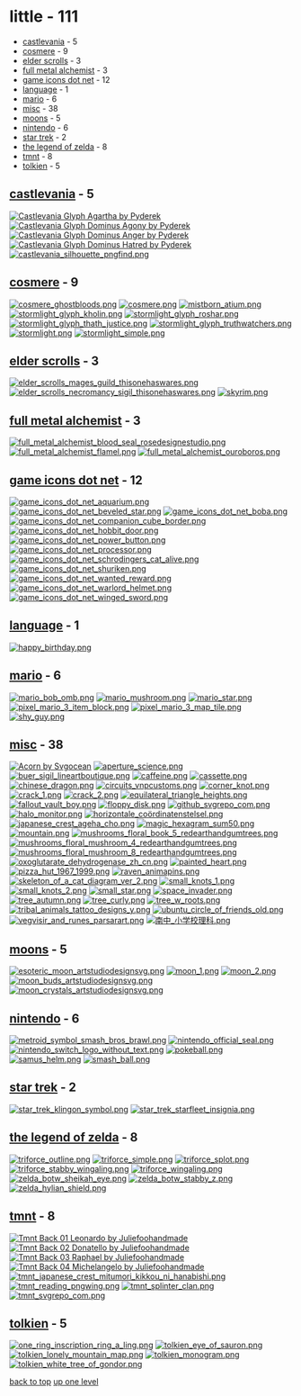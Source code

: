 # little - 111
- [castlevania](#castlevania) - 5
- [cosmere](#cosmere) - 9
- [elder scrolls](#elder-scrolls) - 3
- [full metal alchemist](#full-metal-alchemist) - 3
- [game icons dot net](#game-icons-dot-net) - 12
- [language](#language) - 1
- [mario](#mario) - 6
- [misc](#misc) - 38
- [moons](#moons) - 5
- [nintendo](#nintendo) - 6
- [star trek](#star-trek) - 2
- [the legend of zelda](#the-legend-of-zelda) - 8
- [tmnt](#tmnt) - 8
- [tolkien](#tolkien) - 5

<a id="castlevania"></a>

## [castlevania](/terminal/grey%20on%20alpha/little/castlevania/README.MD) - 5
[![Castlevania Glyph Agartha by Pyderek](/.internals/thumbnails/terminal/grey%20on%20alpha/little/castlevania/castlevania_glyph_agartha_by_pyderek.png "Castlevania Glyph Agartha by Pyderek")](https://raw.githubusercontent.com/buckmanc/wallpapers/main/terminal/grey%20on%20alpha/little/castlevania/castlevania_glyph_agartha_by_pyderek.png)
[![Castlevania Glyph Dominus Agony by Pyderek](/.internals/thumbnails/terminal/grey%20on%20alpha/little/castlevania/castlevania_glyph_dominus_agony_by_pyderek.png "Castlevania Glyph Dominus Agony by Pyderek")](https://raw.githubusercontent.com/buckmanc/wallpapers/main/terminal/grey%20on%20alpha/little/castlevania/castlevania_glyph_dominus_agony_by_pyderek.png)
[![Castlevania Glyph Dominus Anger by Pyderek](/.internals/thumbnails/terminal/grey%20on%20alpha/little/castlevania/castlevania_glyph_dominus_anger_by_pyderek.png "Castlevania Glyph Dominus Anger by Pyderek")](https://raw.githubusercontent.com/buckmanc/wallpapers/main/terminal/grey%20on%20alpha/little/castlevania/castlevania_glyph_dominus_anger_by_pyderek.png)
[![Castlevania Glyph Dominus Hatred by Pyderek](/.internals/thumbnails/terminal/grey%20on%20alpha/little/castlevania/castlevania_glyph_dominus_hatred_by_pyderek.png "Castlevania Glyph Dominus Hatred by Pyderek")](https://raw.githubusercontent.com/buckmanc/wallpapers/main/terminal/grey%20on%20alpha/little/castlevania/castlevania_glyph_dominus_hatred_by_pyderek.png)
[![castlevania_silhouette_pngfind.png](/.internals/thumbnails/terminal/grey%20on%20alpha/little/castlevania/castlevania_silhouette_pngfind.png "castlevania_silhouette_pngfind.png")](https://raw.githubusercontent.com/buckmanc/wallpapers/main/terminal/grey%20on%20alpha/little/castlevania/castlevania_silhouette_pngfind.png)

<a id="cosmere"></a>

## [cosmere](/terminal/grey%20on%20alpha/little/cosmere/README.MD) - 9
[![cosmere_ghostbloods.png](/.internals/thumbnails/terminal/grey%20on%20alpha/little/cosmere/cosmere_ghostbloods.png "cosmere_ghostbloods.png")](https://raw.githubusercontent.com/buckmanc/wallpapers/main/terminal/grey%20on%20alpha/little/cosmere/cosmere_ghostbloods.png)
[![cosmere.png](/.internals/thumbnails/terminal/grey%20on%20alpha/little/cosmere/cosmere.png "cosmere.png")](https://raw.githubusercontent.com/buckmanc/wallpapers/main/terminal/grey%20on%20alpha/little/cosmere/cosmere.png)
[![mistborn_atium.png](/.internals/thumbnails/terminal/grey%20on%20alpha/little/cosmere/mistborn_atium.png "mistborn_atium.png")](https://raw.githubusercontent.com/buckmanc/wallpapers/main/terminal/grey%20on%20alpha/little/cosmere/mistborn_atium.png)
[![stormlight_glyph_kholin.png](/.internals/thumbnails/terminal/grey%20on%20alpha/little/cosmere/stormlight_glyph_kholin.png "stormlight_glyph_kholin.png")](https://raw.githubusercontent.com/buckmanc/wallpapers/main/terminal/grey%20on%20alpha/little/cosmere/stormlight_glyph_kholin.png)
[![stormlight_glyph_roshar.png](/.internals/thumbnails/terminal/grey%20on%20alpha/little/cosmere/stormlight_glyph_roshar.png "stormlight_glyph_roshar.png")](https://raw.githubusercontent.com/buckmanc/wallpapers/main/terminal/grey%20on%20alpha/little/cosmere/stormlight_glyph_roshar.png)
[![stormlight_glyph_thath_justice.png](/.internals/thumbnails/terminal/grey%20on%20alpha/little/cosmere/stormlight_glyph_thath_justice.png "stormlight_glyph_thath_justice.png")](https://raw.githubusercontent.com/buckmanc/wallpapers/main/terminal/grey%20on%20alpha/little/cosmere/stormlight_glyph_thath_justice.png)
[![stormlight_glyph_truthwatchers.png](/.internals/thumbnails/terminal/grey%20on%20alpha/little/cosmere/stormlight_glyph_truthwatchers.png "stormlight_glyph_truthwatchers.png")](https://raw.githubusercontent.com/buckmanc/wallpapers/main/terminal/grey%20on%20alpha/little/cosmere/stormlight_glyph_truthwatchers.png)
[![stormlight.png](/.internals/thumbnails/terminal/grey%20on%20alpha/little/cosmere/stormlight.png "stormlight.png")](https://raw.githubusercontent.com/buckmanc/wallpapers/main/terminal/grey%20on%20alpha/little/cosmere/stormlight.png)
[![stormlight_simple.png](/.internals/thumbnails/terminal/grey%20on%20alpha/little/cosmere/stormlight_simple.png "stormlight_simple.png")](https://raw.githubusercontent.com/buckmanc/wallpapers/main/terminal/grey%20on%20alpha/little/cosmere/stormlight_simple.png)

<a id="elder-scrolls"></a>

## [elder scrolls](/terminal/grey%20on%20alpha/little/elder%20scrolls/README.MD) - 3
[![elder_scrolls_mages_guild_thisonehaswares.png](/.internals/thumbnails/terminal/grey%20on%20alpha/little/elder%20scrolls/elder_scrolls_mages_guild_thisonehaswares.png "elder_scrolls_mages_guild_thisonehaswares.png")](https://raw.githubusercontent.com/buckmanc/wallpapers/main/terminal/grey%20on%20alpha/little/elder%20scrolls/elder_scrolls_mages_guild_thisonehaswares.png)
[![elder_scrolls_necromancy_sigil_thisonehaswares.png](/.internals/thumbnails/terminal/grey%20on%20alpha/little/elder%20scrolls/elder_scrolls_necromancy_sigil_thisonehaswares.png "elder_scrolls_necromancy_sigil_thisonehaswares.png")](https://raw.githubusercontent.com/buckmanc/wallpapers/main/terminal/grey%20on%20alpha/little/elder%20scrolls/elder_scrolls_necromancy_sigil_thisonehaswares.png)
[![skyrim.png](/.internals/thumbnails/terminal/grey%20on%20alpha/little/elder%20scrolls/skyrim.png "skyrim.png")](https://raw.githubusercontent.com/buckmanc/wallpapers/main/terminal/grey%20on%20alpha/little/elder%20scrolls/skyrim.png)

<a id="full-metal-alchemist"></a>

## [full metal alchemist](/terminal/grey%20on%20alpha/little/full%20metal%20alchemist/README.MD) - 3
[![full_metal_alchemist_blood_seal_rosedesignestudio.png](/.internals/thumbnails/terminal/grey%20on%20alpha/little/full%20metal%20alchemist/full_metal_alchemist_blood_seal_rosedesignestudio.png "full_metal_alchemist_blood_seal_rosedesignestudio.png")](https://raw.githubusercontent.com/buckmanc/wallpapers/main/terminal/grey%20on%20alpha/little/full%20metal%20alchemist/full_metal_alchemist_blood_seal_rosedesignestudio.png)
[![full_metal_alchemist_flamel.png](/.internals/thumbnails/terminal/grey%20on%20alpha/little/full%20metal%20alchemist/full_metal_alchemist_flamel.png "full_metal_alchemist_flamel.png")](https://raw.githubusercontent.com/buckmanc/wallpapers/main/terminal/grey%20on%20alpha/little/full%20metal%20alchemist/full_metal_alchemist_flamel.png)
[![full_metal_alchemist_ouroboros.png](/.internals/thumbnails/terminal/grey%20on%20alpha/little/full%20metal%20alchemist/full_metal_alchemist_ouroboros.png "full_metal_alchemist_ouroboros.png")](https://raw.githubusercontent.com/buckmanc/wallpapers/main/terminal/grey%20on%20alpha/little/full%20metal%20alchemist/full_metal_alchemist_ouroboros.png)

<a id="game-icons-dot-net"></a>

## [game icons dot net](/terminal/grey%20on%20alpha/little/game%20icons%20dot%20net/README.MD) - 12
[![game_icons_dot_net_aquarium.png](/.internals/thumbnails/terminal/grey%20on%20alpha/little/game%20icons%20dot%20net/game_icons_dot_net_aquarium.png "game_icons_dot_net_aquarium.png")](https://raw.githubusercontent.com/buckmanc/wallpapers/main/terminal/grey%20on%20alpha/little/game%20icons%20dot%20net/game_icons_dot_net_aquarium.png)
[![game_icons_dot_net_beveled_star.png](/.internals/thumbnails/terminal/grey%20on%20alpha/little/game%20icons%20dot%20net/game_icons_dot_net_beveled_star.png "game_icons_dot_net_beveled_star.png")](https://raw.githubusercontent.com/buckmanc/wallpapers/main/terminal/grey%20on%20alpha/little/game%20icons%20dot%20net/game_icons_dot_net_beveled_star.png)
[![game_icons_dot_net_boba.png](/.internals/thumbnails/terminal/grey%20on%20alpha/little/game%20icons%20dot%20net/game_icons_dot_net_boba.png "game_icons_dot_net_boba.png")](https://raw.githubusercontent.com/buckmanc/wallpapers/main/terminal/grey%20on%20alpha/little/game%20icons%20dot%20net/game_icons_dot_net_boba.png)
[![game_icons_dot_net_companion_cube_border.png](/.internals/thumbnails/terminal/grey%20on%20alpha/little/game%20icons%20dot%20net/game_icons_dot_net_companion_cube_border.png "game_icons_dot_net_companion_cube_border.png")](https://raw.githubusercontent.com/buckmanc/wallpapers/main/terminal/grey%20on%20alpha/little/game%20icons%20dot%20net/game_icons_dot_net_companion_cube_border.png)
[![game_icons_dot_net_hobbit_door.png](/.internals/thumbnails/terminal/grey%20on%20alpha/little/game%20icons%20dot%20net/game_icons_dot_net_hobbit_door.png "game_icons_dot_net_hobbit_door.png")](https://raw.githubusercontent.com/buckmanc/wallpapers/main/terminal/grey%20on%20alpha/little/game%20icons%20dot%20net/game_icons_dot_net_hobbit_door.png)
[![game_icons_dot_net_power_button.png](/.internals/thumbnails/terminal/grey%20on%20alpha/little/game%20icons%20dot%20net/game_icons_dot_net_power_button.png "game_icons_dot_net_power_button.png")](https://raw.githubusercontent.com/buckmanc/wallpapers/main/terminal/grey%20on%20alpha/little/game%20icons%20dot%20net/game_icons_dot_net_power_button.png)
[![game_icons_dot_net_processor.png](/.internals/thumbnails/terminal/grey%20on%20alpha/little/game%20icons%20dot%20net/game_icons_dot_net_processor.png "game_icons_dot_net_processor.png")](https://raw.githubusercontent.com/buckmanc/wallpapers/main/terminal/grey%20on%20alpha/little/game%20icons%20dot%20net/game_icons_dot_net_processor.png)
[![game_icons_dot_net_schrodingers_cat_alive.png](/.internals/thumbnails/terminal/grey%20on%20alpha/little/game%20icons%20dot%20net/game_icons_dot_net_schrodingers_cat_alive.png "game_icons_dot_net_schrodingers_cat_alive.png")](https://raw.githubusercontent.com/buckmanc/wallpapers/main/terminal/grey%20on%20alpha/little/game%20icons%20dot%20net/game_icons_dot_net_schrodingers_cat_alive.png)
[![game_icons_dot_net_shuriken.png](/.internals/thumbnails/terminal/grey%20on%20alpha/little/game%20icons%20dot%20net/game_icons_dot_net_shuriken.png "game_icons_dot_net_shuriken.png")](https://raw.githubusercontent.com/buckmanc/wallpapers/main/terminal/grey%20on%20alpha/little/game%20icons%20dot%20net/game_icons_dot_net_shuriken.png)
[![game_icons_dot_net_wanted_reward.png](/.internals/thumbnails/terminal/grey%20on%20alpha/little/game%20icons%20dot%20net/game_icons_dot_net_wanted_reward.png "game_icons_dot_net_wanted_reward.png")](https://raw.githubusercontent.com/buckmanc/wallpapers/main/terminal/grey%20on%20alpha/little/game%20icons%20dot%20net/game_icons_dot_net_wanted_reward.png)
[![game_icons_dot_net_warlord_helmet.png](/.internals/thumbnails/terminal/grey%20on%20alpha/little/game%20icons%20dot%20net/game_icons_dot_net_warlord_helmet.png "game_icons_dot_net_warlord_helmet.png")](https://raw.githubusercontent.com/buckmanc/wallpapers/main/terminal/grey%20on%20alpha/little/game%20icons%20dot%20net/game_icons_dot_net_warlord_helmet.png)
[![game_icons_dot_net_winged_sword.png](/.internals/thumbnails/terminal/grey%20on%20alpha/little/game%20icons%20dot%20net/game_icons_dot_net_winged_sword.png "game_icons_dot_net_winged_sword.png")](https://raw.githubusercontent.com/buckmanc/wallpapers/main/terminal/grey%20on%20alpha/little/game%20icons%20dot%20net/game_icons_dot_net_winged_sword.png)

<a id="language"></a>

## [language](/terminal/grey%20on%20alpha/little/language/README.MD) - 1
[![happy_birthday.png](/.internals/thumbnails/terminal/grey%20on%20alpha/little/language/happy_birthday.png "happy_birthday.png")](https://raw.githubusercontent.com/buckmanc/wallpapers/main/terminal/grey%20on%20alpha/little/language/happy_birthday.png)

<a id="mario"></a>

## [mario](/terminal/grey%20on%20alpha/little/mario/README.MD) - 6
[![mario_bob_omb.png](/.internals/thumbnails/terminal/grey%20on%20alpha/little/mario/mario_bob_omb.png "mario_bob_omb.png")](https://raw.githubusercontent.com/buckmanc/wallpapers/main/terminal/grey%20on%20alpha/little/mario/mario_bob_omb.png)
[![mario_mushroom.png](/.internals/thumbnails/terminal/grey%20on%20alpha/little/mario/mario_mushroom.png "mario_mushroom.png")](https://raw.githubusercontent.com/buckmanc/wallpapers/main/terminal/grey%20on%20alpha/little/mario/mario_mushroom.png)
[![mario_star.png](/.internals/thumbnails/terminal/grey%20on%20alpha/little/mario/mario_star.png "mario_star.png")](https://raw.githubusercontent.com/buckmanc/wallpapers/main/terminal/grey%20on%20alpha/little/mario/mario_star.png)
[![pixel_mario_3_item_block.png](/.internals/thumbnails/terminal/grey%20on%20alpha/little/mario/pixel_mario_3_item_block.png "pixel_mario_3_item_block.png")](https://raw.githubusercontent.com/buckmanc/wallpapers/main/terminal/grey%20on%20alpha/little/mario/pixel_mario_3_item_block.png)
[![pixel_mario_3_map_tile.png](/.internals/thumbnails/terminal/grey%20on%20alpha/little/mario/pixel_mario_3_map_tile.png "pixel_mario_3_map_tile.png")](https://raw.githubusercontent.com/buckmanc/wallpapers/main/terminal/grey%20on%20alpha/little/mario/pixel_mario_3_map_tile.png)
[![shy_guy.png](/.internals/thumbnails/terminal/grey%20on%20alpha/little/mario/shy_guy.png "shy_guy.png")](https://raw.githubusercontent.com/buckmanc/wallpapers/main/terminal/grey%20on%20alpha/little/mario/shy_guy.png)

<a id="misc"></a>

## [misc](/terminal/grey%20on%20alpha/little/misc/README.MD) - 38
[![Acorn by Svgocean](/.internals/thumbnails/terminal/grey%20on%20alpha/little/misc/acorn_by_svgocean.png "Acorn by Svgocean")](https://raw.githubusercontent.com/buckmanc/wallpapers/main/terminal/grey%20on%20alpha/little/misc/acorn_by_svgocean.png)
[![aperture_science.png](/.internals/thumbnails/terminal/grey%20on%20alpha/little/misc/aperture_science.png "aperture_science.png")](https://raw.githubusercontent.com/buckmanc/wallpapers/main/terminal/grey%20on%20alpha/little/misc/aperture_science.png)
[![buer_sigil_lineartboutique.png](/.internals/thumbnails/terminal/grey%20on%20alpha/little/misc/buer_sigil_lineartboutique.png "buer_sigil_lineartboutique.png")](https://raw.githubusercontent.com/buckmanc/wallpapers/main/terminal/grey%20on%20alpha/little/misc/buer_sigil_lineartboutique.png)
[![caffeine.png](/.internals/thumbnails/terminal/grey%20on%20alpha/little/misc/caffeine.png "caffeine.png")](https://raw.githubusercontent.com/buckmanc/wallpapers/main/terminal/grey%20on%20alpha/little/misc/caffeine.png)
[![cassette.png](/.internals/thumbnails/terminal/grey%20on%20alpha/little/misc/cassette.png "cassette.png")](https://raw.githubusercontent.com/buckmanc/wallpapers/main/terminal/grey%20on%20alpha/little/misc/cassette.png)
[![chinese_dragon.png](/.internals/thumbnails/terminal/grey%20on%20alpha/little/misc/chinese_dragon.png "chinese_dragon.png")](https://raw.githubusercontent.com/buckmanc/wallpapers/main/terminal/grey%20on%20alpha/little/misc/chinese_dragon.png)
[![circuits_vnpcustoms.png](/.internals/thumbnails/terminal/grey%20on%20alpha/little/misc/circuits_vnpcustoms.png "circuits_vnpcustoms.png")](https://raw.githubusercontent.com/buckmanc/wallpapers/main/terminal/grey%20on%20alpha/little/misc/circuits_vnpcustoms.png)
[![corner_knot.png](/.internals/thumbnails/terminal/grey%20on%20alpha/little/misc/corner_knot.png "corner_knot.png")](https://raw.githubusercontent.com/buckmanc/wallpapers/main/terminal/grey%20on%20alpha/little/misc/corner_knot.png)
[![crack_1.png](/.internals/thumbnails/terminal/grey%20on%20alpha/little/misc/crack_1.png "crack_1.png")](https://raw.githubusercontent.com/buckmanc/wallpapers/main/terminal/grey%20on%20alpha/little/misc/crack_1.png)
[![crack_2.png](/.internals/thumbnails/terminal/grey%20on%20alpha/little/misc/crack_2.png "crack_2.png")](https://raw.githubusercontent.com/buckmanc/wallpapers/main/terminal/grey%20on%20alpha/little/misc/crack_2.png)
[![equilateral_triangle_heights.png](/.internals/thumbnails/terminal/grey%20on%20alpha/little/misc/equilateral_triangle_heights.png "equilateral_triangle_heights.png")](https://raw.githubusercontent.com/buckmanc/wallpapers/main/terminal/grey%20on%20alpha/little/misc/equilateral_triangle_heights.png)
[![fallout_vault_boy.png](/.internals/thumbnails/terminal/grey%20on%20alpha/little/misc/fallout_vault_boy.png "fallout_vault_boy.png")](https://raw.githubusercontent.com/buckmanc/wallpapers/main/terminal/grey%20on%20alpha/little/misc/fallout_vault_boy.png)
[![floppy_disk.png](/.internals/thumbnails/terminal/grey%20on%20alpha/little/misc/floppy_disk.png "floppy_disk.png")](https://raw.githubusercontent.com/buckmanc/wallpapers/main/terminal/grey%20on%20alpha/little/misc/floppy_disk.png)
[![github_svgrepo_com.png](/.internals/thumbnails/terminal/grey%20on%20alpha/little/misc/github_svgrepo_com.png "github_svgrepo_com.png")](https://raw.githubusercontent.com/buckmanc/wallpapers/main/terminal/grey%20on%20alpha/little/misc/github_svgrepo_com.png)
[![halo_monitor.png](/.internals/thumbnails/terminal/grey%20on%20alpha/little/misc/halo_monitor.png "halo_monitor.png")](https://raw.githubusercontent.com/buckmanc/wallpapers/main/terminal/grey%20on%20alpha/little/misc/halo_monitor.png)
[![horizontale_coördinatenstelsel.png](/.internals/thumbnails/terminal/grey%20on%20alpha/little/misc/horizontale_coördinatenstelsel.png "horizontale_coördinatenstelsel.png")](https://raw.githubusercontent.com/buckmanc/wallpapers/main/terminal/grey%20on%20alpha/little/misc/horizontale_coördinatenstelsel.png)
[![japanese_crest_ageha_cho.png](/.internals/thumbnails/terminal/grey%20on%20alpha/little/misc/japanese_crest_ageha_cho.png "japanese_crest_ageha_cho.png")](https://raw.githubusercontent.com/buckmanc/wallpapers/main/terminal/grey%20on%20alpha/little/misc/japanese_crest_ageha_cho.png)
[![magic_hexagram_sum50.png](/.internals/thumbnails/terminal/grey%20on%20alpha/little/misc/magic_hexagram_sum50.png "magic_hexagram_sum50.png")](https://raw.githubusercontent.com/buckmanc/wallpapers/main/terminal/grey%20on%20alpha/little/misc/magic_hexagram_sum50.png)
[![mountain.png](/.internals/thumbnails/terminal/grey%20on%20alpha/little/misc/mountain.png "mountain.png")](https://raw.githubusercontent.com/buckmanc/wallpapers/main/terminal/grey%20on%20alpha/little/misc/mountain.png)
[![mushrooms_floral_book_5_redearthandgumtrees.png](/.internals/thumbnails/terminal/grey%20on%20alpha/little/misc/mushrooms_floral_book_5_redearthandgumtrees.png "mushrooms_floral_book_5_redearthandgumtrees.png")](https://raw.githubusercontent.com/buckmanc/wallpapers/main/terminal/grey%20on%20alpha/little/misc/mushrooms_floral_book_5_redearthandgumtrees.png)
[![mushrooms_floral_mushroom_4_redearthandgumtrees.png](/.internals/thumbnails/terminal/grey%20on%20alpha/little/misc/mushrooms_floral_mushroom_4_redearthandgumtrees.png "mushrooms_floral_mushroom_4_redearthandgumtrees.png")](https://raw.githubusercontent.com/buckmanc/wallpapers/main/terminal/grey%20on%20alpha/little/misc/mushrooms_floral_mushroom_4_redearthandgumtrees.png)
[![mushrooms_floral_mushroom_8_redearthandgumtrees.png](/.internals/thumbnails/terminal/grey%20on%20alpha/little/misc/mushrooms_floral_mushroom_8_redearthandgumtrees.png "mushrooms_floral_mushroom_8_redearthandgumtrees.png")](https://raw.githubusercontent.com/buckmanc/wallpapers/main/terminal/grey%20on%20alpha/little/misc/mushrooms_floral_mushroom_8_redearthandgumtrees.png)
[![oxoglutarate_dehydrogenase_zh_cn.png](/.internals/thumbnails/terminal/grey%20on%20alpha/little/misc/oxoglutarate_dehydrogenase_zh_cn.png "oxoglutarate_dehydrogenase_zh_cn.png")](https://raw.githubusercontent.com/buckmanc/wallpapers/main/terminal/grey%20on%20alpha/little/misc/oxoglutarate_dehydrogenase_zh_cn.png)
[![painted_heart.png](/.internals/thumbnails/terminal/grey%20on%20alpha/little/misc/painted_heart.png "painted_heart.png")](https://raw.githubusercontent.com/buckmanc/wallpapers/main/terminal/grey%20on%20alpha/little/misc/painted_heart.png)
[![pizza_hut_1967_1999.png](/.internals/thumbnails/terminal/grey%20on%20alpha/little/misc/pizza_hut_1967_1999.png "pizza_hut_1967_1999.png")](https://raw.githubusercontent.com/buckmanc/wallpapers/main/terminal/grey%20on%20alpha/little/misc/pizza_hut_1967_1999.png)
[![raven_animapins.png](/.internals/thumbnails/terminal/grey%20on%20alpha/little/misc/raven_animapins.png "raven_animapins.png")](https://raw.githubusercontent.com/buckmanc/wallpapers/main/terminal/grey%20on%20alpha/little/misc/raven_animapins.png)
[![skeleton_of_a_cat_diagram_ver_2.png](/.internals/thumbnails/terminal/grey%20on%20alpha/little/misc/skeleton_of_a_cat_diagram_ver_2.png "skeleton_of_a_cat_diagram_ver_2.png")](https://raw.githubusercontent.com/buckmanc/wallpapers/main/terminal/grey%20on%20alpha/little/misc/skeleton_of_a_cat_diagram_ver_2.png)
[![small_knots_1.png](/.internals/thumbnails/terminal/grey%20on%20alpha/little/misc/small_knots_1.png "small_knots_1.png")](https://raw.githubusercontent.com/buckmanc/wallpapers/main/terminal/grey%20on%20alpha/little/misc/small_knots_1.png)
[![small_knots_2.png](/.internals/thumbnails/terminal/grey%20on%20alpha/little/misc/small_knots_2.png "small_knots_2.png")](https://raw.githubusercontent.com/buckmanc/wallpapers/main/terminal/grey%20on%20alpha/little/misc/small_knots_2.png)
[![small_star.png](/.internals/thumbnails/terminal/grey%20on%20alpha/little/misc/small_star.png "small_star.png")](https://raw.githubusercontent.com/buckmanc/wallpapers/main/terminal/grey%20on%20alpha/little/misc/small_star.png)
[![space_invader.png](/.internals/thumbnails/terminal/grey%20on%20alpha/little/misc/space_invader.png "space_invader.png")](https://raw.githubusercontent.com/buckmanc/wallpapers/main/terminal/grey%20on%20alpha/little/misc/space_invader.png)
[![tree_autumn.png](/.internals/thumbnails/terminal/grey%20on%20alpha/little/misc/tree_autumn.png "tree_autumn.png")](https://raw.githubusercontent.com/buckmanc/wallpapers/main/terminal/grey%20on%20alpha/little/misc/tree_autumn.png)
[![tree_curly.png](/.internals/thumbnails/terminal/grey%20on%20alpha/little/misc/tree_curly.png "tree_curly.png")](https://raw.githubusercontent.com/buckmanc/wallpapers/main/terminal/grey%20on%20alpha/little/misc/tree_curly.png)
[![tree_w_roots.png](/.internals/thumbnails/terminal/grey%20on%20alpha/little/misc/tree_w_roots.png "tree_w_roots.png")](https://raw.githubusercontent.com/buckmanc/wallpapers/main/terminal/grey%20on%20alpha/little/misc/tree_w_roots.png)
[![tribal_animals_tattoo_designs_y.png](/.internals/thumbnails/terminal/grey%20on%20alpha/little/misc/tribal_animals_tattoo_designs_y.png "tribal_animals_tattoo_designs_y.png")](https://raw.githubusercontent.com/buckmanc/wallpapers/main/terminal/grey%20on%20alpha/little/misc/tribal_animals_tattoo_designs_y.png)
[![ubuntu_circle_of_friends_old.png](/.internals/thumbnails/terminal/grey%20on%20alpha/little/misc/ubuntu_circle_of_friends_old.png "ubuntu_circle_of_friends_old.png")](https://raw.githubusercontent.com/buckmanc/wallpapers/main/terminal/grey%20on%20alpha/little/misc/ubuntu_circle_of_friends_old.png)
[![vegvisir_and_runes_parsarart.png](/.internals/thumbnails/terminal/grey%20on%20alpha/little/misc/vegvisir_and_runes_parsarart.png "vegvisir_and_runes_parsarart.png")](https://raw.githubusercontent.com/buckmanc/wallpapers/main/terminal/grey%20on%20alpha/little/misc/vegvisir_and_runes_parsarart.png)
[![南中_小学校理科.png](/.internals/thumbnails/terminal/grey%20on%20alpha/little/misc/南中_小学校理科.png "南中_小学校理科.png")](https://raw.githubusercontent.com/buckmanc/wallpapers/main/terminal/grey%20on%20alpha/little/misc/南中_小学校理科.png)

<a id="moons"></a>

## [moons](/terminal/grey%20on%20alpha/little/moons/README.MD) - 5
[![esoteric_moon_artstudiodesignsvg.png](/.internals/thumbnails/terminal/grey%20on%20alpha/little/moons/esoteric_moon_artstudiodesignsvg.png "esoteric_moon_artstudiodesignsvg.png")](https://raw.githubusercontent.com/buckmanc/wallpapers/main/terminal/grey%20on%20alpha/little/moons/esoteric_moon_artstudiodesignsvg.png)
[![moon_1.png](/.internals/thumbnails/terminal/grey%20on%20alpha/little/moons/moon_1.png "moon_1.png")](https://raw.githubusercontent.com/buckmanc/wallpapers/main/terminal/grey%20on%20alpha/little/moons/moon_1.png)
[![moon_2.png](/.internals/thumbnails/terminal/grey%20on%20alpha/little/moons/moon_2.png "moon_2.png")](https://raw.githubusercontent.com/buckmanc/wallpapers/main/terminal/grey%20on%20alpha/little/moons/moon_2.png)
[![moon_buds_artstudiodesignsvg.png](/.internals/thumbnails/terminal/grey%20on%20alpha/little/moons/moon_buds_artstudiodesignsvg.png "moon_buds_artstudiodesignsvg.png")](https://raw.githubusercontent.com/buckmanc/wallpapers/main/terminal/grey%20on%20alpha/little/moons/moon_buds_artstudiodesignsvg.png)
[![moon_crystals_artstudiodesignsvg.png](/.internals/thumbnails/terminal/grey%20on%20alpha/little/moons/moon_crystals_artstudiodesignsvg.png "moon_crystals_artstudiodesignsvg.png")](https://raw.githubusercontent.com/buckmanc/wallpapers/main/terminal/grey%20on%20alpha/little/moons/moon_crystals_artstudiodesignsvg.png)

<a id="nintendo"></a>

## [nintendo](/terminal/grey%20on%20alpha/little/nintendo/README.MD) - 6
[![metroid_symbol_smash_bros_brawl.png](/.internals/thumbnails/terminal/grey%20on%20alpha/little/nintendo/metroid_symbol_smash_bros_brawl.png "metroid_symbol_smash_bros_brawl.png")](https://raw.githubusercontent.com/buckmanc/wallpapers/main/terminal/grey%20on%20alpha/little/nintendo/metroid_symbol_smash_bros_brawl.png)
[![nintendo_official_seal.png](/.internals/thumbnails/terminal/grey%20on%20alpha/little/nintendo/nintendo_official_seal.png "nintendo_official_seal.png")](https://raw.githubusercontent.com/buckmanc/wallpapers/main/terminal/grey%20on%20alpha/little/nintendo/nintendo_official_seal.png)
[![nintendo_switch_logo_without_text.png](/.internals/thumbnails/terminal/grey%20on%20alpha/little/nintendo/nintendo_switch_logo_without_text.png "nintendo_switch_logo_without_text.png")](https://raw.githubusercontent.com/buckmanc/wallpapers/main/terminal/grey%20on%20alpha/little/nintendo/nintendo_switch_logo_without_text.png)
[![pokeball.png](/.internals/thumbnails/terminal/grey%20on%20alpha/little/nintendo/pokeball.png "pokeball.png")](https://raw.githubusercontent.com/buckmanc/wallpapers/main/terminal/grey%20on%20alpha/little/nintendo/pokeball.png)
[![samus_helm.png](/.internals/thumbnails/terminal/grey%20on%20alpha/little/nintendo/samus_helm.png "samus_helm.png")](https://raw.githubusercontent.com/buckmanc/wallpapers/main/terminal/grey%20on%20alpha/little/nintendo/samus_helm.png)
[![smash_ball.png](/.internals/thumbnails/terminal/grey%20on%20alpha/little/nintendo/smash_ball.png "smash_ball.png")](https://raw.githubusercontent.com/buckmanc/wallpapers/main/terminal/grey%20on%20alpha/little/nintendo/smash_ball.png)

<a id="star-trek"></a>

## [star trek](/terminal/grey%20on%20alpha/little/star%20trek/README.MD) - 2
[![star_trek_klingon_symbol.png](/.internals/thumbnails/terminal/grey%20on%20alpha/little/star%20trek/star_trek_klingon_symbol.png "star_trek_klingon_symbol.png")](https://raw.githubusercontent.com/buckmanc/wallpapers/main/terminal/grey%20on%20alpha/little/star%20trek/star_trek_klingon_symbol.png)
[![star_trek_starfleet_insignia.png](/.internals/thumbnails/terminal/grey%20on%20alpha/little/star%20trek/star_trek_starfleet_insignia.png "star_trek_starfleet_insignia.png")](https://raw.githubusercontent.com/buckmanc/wallpapers/main/terminal/grey%20on%20alpha/little/star%20trek/star_trek_starfleet_insignia.png)

<a id="the-legend-of-zelda"></a>

## [the legend of zelda](/terminal/grey%20on%20alpha/little/the%20legend%20of%20zelda/README.MD) - 8
[![triforce_outline.png](/.internals/thumbnails/terminal/grey%20on%20alpha/little/the%20legend%20of%20zelda/triforce_outline.png "triforce_outline.png")](https://raw.githubusercontent.com/buckmanc/wallpapers/main/terminal/grey%20on%20alpha/little/the%20legend%20of%20zelda/triforce_outline.png)
[![triforce_simple.png](/.internals/thumbnails/terminal/grey%20on%20alpha/little/the%20legend%20of%20zelda/triforce_simple.png "triforce_simple.png")](https://raw.githubusercontent.com/buckmanc/wallpapers/main/terminal/grey%20on%20alpha/little/the%20legend%20of%20zelda/triforce_simple.png)
[![triforce_splot.png](/.internals/thumbnails/terminal/grey%20on%20alpha/little/the%20legend%20of%20zelda/triforce_splot.png "triforce_splot.png")](https://raw.githubusercontent.com/buckmanc/wallpapers/main/terminal/grey%20on%20alpha/little/the%20legend%20of%20zelda/triforce_splot.png)
[![triforce_stabby_wingaling.png](/.internals/thumbnails/terminal/grey%20on%20alpha/little/the%20legend%20of%20zelda/triforce_stabby_wingaling.png "triforce_stabby_wingaling.png")](https://raw.githubusercontent.com/buckmanc/wallpapers/main/terminal/grey%20on%20alpha/little/the%20legend%20of%20zelda/triforce_stabby_wingaling.png)
[![triforce_wingaling.png](/.internals/thumbnails/terminal/grey%20on%20alpha/little/the%20legend%20of%20zelda/triforce_wingaling.png "triforce_wingaling.png")](https://raw.githubusercontent.com/buckmanc/wallpapers/main/terminal/grey%20on%20alpha/little/the%20legend%20of%20zelda/triforce_wingaling.png)
[![zelda_botw_sheikah_eye.png](/.internals/thumbnails/terminal/grey%20on%20alpha/little/the%20legend%20of%20zelda/zelda_botw_sheikah_eye.png "zelda_botw_sheikah_eye.png")](https://raw.githubusercontent.com/buckmanc/wallpapers/main/terminal/grey%20on%20alpha/little/the%20legend%20of%20zelda/zelda_botw_sheikah_eye.png)
[![zelda_botw_stabby_z.png](/.internals/thumbnails/terminal/grey%20on%20alpha/little/the%20legend%20of%20zelda/zelda_botw_stabby_z.png "zelda_botw_stabby_z.png")](https://raw.githubusercontent.com/buckmanc/wallpapers/main/terminal/grey%20on%20alpha/little/the%20legend%20of%20zelda/zelda_botw_stabby_z.png)
[![zelda_hylian_shield.png](/.internals/thumbnails/terminal/grey%20on%20alpha/little/the%20legend%20of%20zelda/zelda_hylian_shield.png "zelda_hylian_shield.png")](https://raw.githubusercontent.com/buckmanc/wallpapers/main/terminal/grey%20on%20alpha/little/the%20legend%20of%20zelda/zelda_hylian_shield.png)

<a id="tmnt"></a>

## [tmnt](/terminal/grey%20on%20alpha/little/tmnt/README.MD) - 8
[![Tmnt Back 01 Leonardo by Juliefoohandmade](/.internals/thumbnails/terminal/grey%20on%20alpha/little/tmnt/tmnt_back_01_leonardo_by_juliefoohandmade.png "Tmnt Back 01 Leonardo by Juliefoohandmade")](https://raw.githubusercontent.com/buckmanc/wallpapers/main/terminal/grey%20on%20alpha/little/tmnt/tmnt_back_01_leonardo_by_juliefoohandmade.png)
[![Tmnt Back 02 Donatello by Juliefoohandmade](/.internals/thumbnails/terminal/grey%20on%20alpha/little/tmnt/tmnt_back_02_donatello_by_juliefoohandmade.png "Tmnt Back 02 Donatello by Juliefoohandmade")](https://raw.githubusercontent.com/buckmanc/wallpapers/main/terminal/grey%20on%20alpha/little/tmnt/tmnt_back_02_donatello_by_juliefoohandmade.png)
[![Tmnt Back 03 Raphael by Juliefoohandmade](/.internals/thumbnails/terminal/grey%20on%20alpha/little/tmnt/tmnt_back_03_raphael_by_juliefoohandmade.png "Tmnt Back 03 Raphael by Juliefoohandmade")](https://raw.githubusercontent.com/buckmanc/wallpapers/main/terminal/grey%20on%20alpha/little/tmnt/tmnt_back_03_raphael_by_juliefoohandmade.png)
[![Tmnt Back 04 Michelangelo by Juliefoohandmade](/.internals/thumbnails/terminal/grey%20on%20alpha/little/tmnt/tmnt_back_04_michelangelo_by_juliefoohandmade.png "Tmnt Back 04 Michelangelo by Juliefoohandmade")](https://raw.githubusercontent.com/buckmanc/wallpapers/main/terminal/grey%20on%20alpha/little/tmnt/tmnt_back_04_michelangelo_by_juliefoohandmade.png)
[![tmnt_japanese_crest_mitumori_kikkou_ni_hanabishi.png](/.internals/thumbnails/terminal/grey%20on%20alpha/little/tmnt/tmnt_japanese_crest_mitumori_kikkou_ni_hanabishi.png "tmnt_japanese_crest_mitumori_kikkou_ni_hanabishi.png")](https://raw.githubusercontent.com/buckmanc/wallpapers/main/terminal/grey%20on%20alpha/little/tmnt/tmnt_japanese_crest_mitumori_kikkou_ni_hanabishi.png)
[![tmnt_reading_pngwing.png](/.internals/thumbnails/terminal/grey%20on%20alpha/little/tmnt/tmnt_reading_pngwing.png "tmnt_reading_pngwing.png")](https://raw.githubusercontent.com/buckmanc/wallpapers/main/terminal/grey%20on%20alpha/little/tmnt/tmnt_reading_pngwing.png)
[![tmnt_splinter_clan.png](/.internals/thumbnails/terminal/grey%20on%20alpha/little/tmnt/tmnt_splinter_clan.png "tmnt_splinter_clan.png")](https://raw.githubusercontent.com/buckmanc/wallpapers/main/terminal/grey%20on%20alpha/little/tmnt/tmnt_splinter_clan.png)
[![tmnt_svgrepo_com.png](/.internals/thumbnails/terminal/grey%20on%20alpha/little/tmnt/tmnt_svgrepo_com.png "tmnt_svgrepo_com.png")](https://raw.githubusercontent.com/buckmanc/wallpapers/main/terminal/grey%20on%20alpha/little/tmnt/tmnt_svgrepo_com.png)

<a id="tolkien"></a>

## [tolkien](/terminal/grey%20on%20alpha/little/tolkien/README.MD) - 5
[![one_ring_inscription_ring_a_ling.png](/.internals/thumbnails/terminal/grey%20on%20alpha/little/tolkien/one_ring_inscription_ring_a_ling.png "one_ring_inscription_ring_a_ling.png")](https://raw.githubusercontent.com/buckmanc/wallpapers/main/terminal/grey%20on%20alpha/little/tolkien/one_ring_inscription_ring_a_ling.png)
[![tolkien_eye_of_sauron.png](/.internals/thumbnails/terminal/grey%20on%20alpha/little/tolkien/tolkien_eye_of_sauron.png "tolkien_eye_of_sauron.png")](https://raw.githubusercontent.com/buckmanc/wallpapers/main/terminal/grey%20on%20alpha/little/tolkien/tolkien_eye_of_sauron.png)
[![tolkien_lonely_mountain_map.png](/.internals/thumbnails/terminal/grey%20on%20alpha/little/tolkien/tolkien_lonely_mountain_map.png "tolkien_lonely_mountain_map.png")](https://raw.githubusercontent.com/buckmanc/wallpapers/main/terminal/grey%20on%20alpha/little/tolkien/tolkien_lonely_mountain_map.png)
[![tolkien_monogram.png](/.internals/thumbnails/terminal/grey%20on%20alpha/little/tolkien/tolkien_monogram.png "tolkien_monogram.png")](https://raw.githubusercontent.com/buckmanc/wallpapers/main/terminal/grey%20on%20alpha/little/tolkien/tolkien_monogram.png)
[![tolkien_white_tree_of_gondor.png](/.internals/thumbnails/terminal/grey%20on%20alpha/little/tolkien/tolkien_white_tree_of_gondor.png "tolkien_white_tree_of_gondor.png")](https://raw.githubusercontent.com/buckmanc/wallpapers/main/terminal/grey%20on%20alpha/little/tolkien/tolkien_white_tree_of_gondor.png)


[back to top](#)
[up one level](/terminal/grey%20on%20alpha/README.MD)
